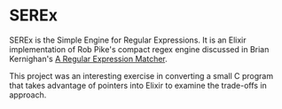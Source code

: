 # SEREx

SEREx is the Simple Engine for Regular Expressions. It is an Elixir implementation of Rob Pike's compact regex engine discussed in Brian Kernighan's [A Regular Expression Matcher](https://www.cs.princeton.edu/courses/archive/spr09/cos333/beautiful.html).

This project was an interesting exercise in converting a small C program that takes advantage of pointers into Elixir to examine the trade-offs in approach.